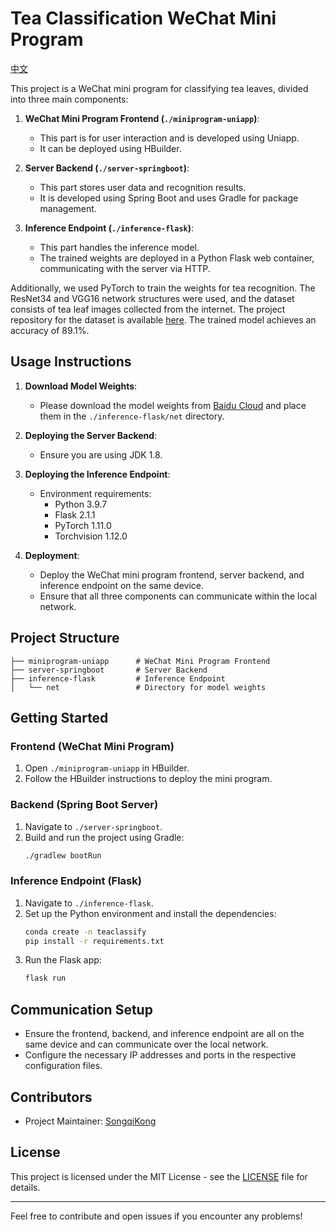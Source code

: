 # Tea Classification WeChat Mini Program

[中文](https://github.com/songqikong/Tea-Classify-wxminiprogram/blob/main/README_CN.md)

This project is a WeChat mini program for classifying tea leaves, divided into three main components:

1. **WeChat Mini Program Frontend (`./miniprogram-uniapp`)**: 
   - This part is for user interaction and is developed using Uniapp. 
   - It can be deployed using HBuilder.

2. **Server Backend (`./server-springboot`)**:
   - This part stores user data and recognition results.
   - It is developed using Spring Boot and uses Gradle for package management.

3. **Inference Endpoint (`./inference-flask`)**:
   - This part handles the inference model.
   - The trained weights are deployed in a Python Flask web container, communicating with the server via HTTP.

Additionally, we used PyTorch to train the weights for tea recognition. The ResNet34 and VGG16 network structures were used, and the dataset consists of tea leaf images collected from the internet. The project repository for the dataset is available [here](https://github.com/songqikong/chinese_tea_dataset). The trained model achieves an accuracy of 89.1%.

## Usage Instructions

1. **Download Model Weights**:
   - Please download the model weights from [Baidu Cloud](https://pan.baidu.com/s/1CNr7CRNAQYlxL8bqt-tKUQ?pwd=e220) and place them in the `./inference-flask/net` directory.

2. **Deploying the Server Backend**:
   - Ensure you are using JDK 1.8.

3. **Deploying the Inference Endpoint**:
   - Environment requirements:
     - Python 3.9.7
     - Flask 2.1.1
     - PyTorch 1.11.0
     - Torchvision 1.12.0

4. **Deployment**:
   - Deploy the WeChat mini program frontend, server backend, and inference endpoint on the same device.
   - Ensure that all three components can communicate within the local network.

## Project Structure

```
├── miniprogram-uniapp      # WeChat Mini Program Frontend
├── server-springboot       # Server Backend
├── inference-flask         # Inference Endpoint
│   └── net                 # Directory for model weights
```

## Getting Started

### Frontend (WeChat Mini Program)

1. Open `./miniprogram-uniapp` in HBuilder.
2. Follow the HBuilder instructions to deploy the mini program.

### Backend (Spring Boot Server)

1. Navigate to `./server-springboot`.
2. Build and run the project using Gradle:
   ```sh
   ./gradlew bootRun
   ```

### Inference Endpoint (Flask)

1. Navigate to `./inference-flask`.
2. Set up the Python environment and install the dependencies:
   ```sh
   conda create -n teaclassify
   pip install -r requirements.txt
   ```
3. Run the Flask app:
   ```sh
   flask run
   ```

## Communication Setup

- Ensure the frontend, backend, and inference endpoint are all on the same device and can communicate over the local network.
- Configure the necessary IP addresses and ports in the respective configuration files.

## Contributors

- Project Maintainer: [SongqiKong](https://github.com/songqikong)

## License

This project is licensed under the MIT License - see the [LICENSE](LICENSE) file for details.

---

Feel free to contribute and open issues if you encounter any problems!